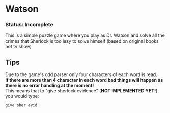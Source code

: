 Watson
======
### Status: Incomplete
This is a simple puzzle game where you play as Dr. Watson and solve all the crimes that Sherlock is too lazy to solve himself (based on original books not tv show)

Tips
----
Due to the game's odd parser only four characters of each word is read. <br />
**If there are more than 4 character in each word bad things will happen as there is no error handling at the moment!** <br />
This means that to "give sherlock evidence" (**NOT IMPLEMENTED YET!**) you would type: <br />

````
give sher evid
````

